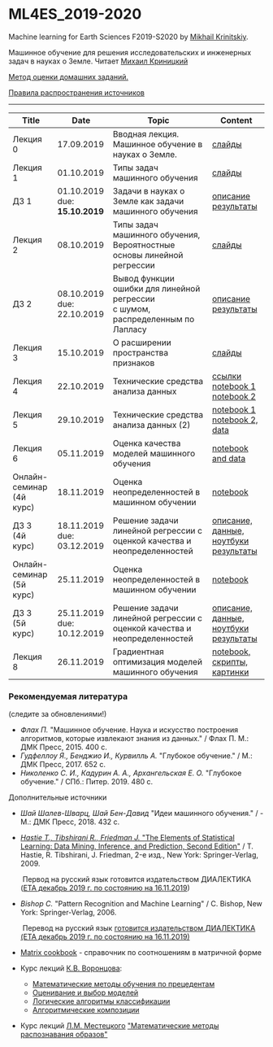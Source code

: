 # ML4ES_2019-2020
Machine learning for Earth Sciences F2019-S2020 by [Mikhail Krinitskiy](https://sail.ocean.ru/viewuser.php?user=krinitsky). 

Машинное обучение для решения исследовательских и инженерных задач в науках о Земле. Читает [Михаил Криницкий](https://sail.ocean.ru/viewuser.php?user=krinitsky)

[Метод оценки домашних заданий.](./homeworks_policy.md)

[Правила распространения источников](https://github.com/MKrinitskiy/ML4ES_2019-2020/blob/master/resources_policy.md)

-------

| Title    | Date                                | Topic                                                        | Content                                                      |
| -------- | ----------------------------------- | ------------------------------------------------------------ | ------------------------------------------------------------ |
| Лекция 0 | 17.09.2019                          | Вводная лекция. Машинное обучение в науках о Земле.          | [слайды](https://github.com/MKrinitskiy/ML4ES_2019-2020/blob/master/Lect0/Lect0.pdf) |
| Лекция 1 | 01.10.2019                          | Типы задач машинного обучения                                | [слайды](https://github.com/MKrinitskiy/ML4ES_2019-2020/blob/master/Lect01/Lect01.pdf) |
| ДЗ 1     | 01.10.2019<br />due: **15.10.2019** | Задачи в науках о Земле как задачи машинного обучения        | [описание](https://github.com/MKrinitskiy/ML4ES_2019-2020/blob/master/HW01/HW01.md)<br>[результаты](https://github.com/MKrinitskiy/ML4ES_2019-2020/blob/master/HW01/leaderboard.md) |
| Лекция 2 | 08.10.2019                          | Типы задач машинного обучения, <br />Вероятностные основы линейной регрессии | [слайды](https://github.com/MKrinitskiy/ML4ES_2019-2020/blob/master/Lect02/Lect02.pdf) |
| ДЗ 2     | 08.10.2019<br />due: 22.10.2019     | Вывод функции ошибки для линейной регрессии <br /> с шумом, распределенным по Лапласу | [описание](https://github.com/MKrinitskiy/ML4ES_2019-2020/blob/master/HW02/HW02_writeup.pdf)<br>[результаты](https://github.com/MKrinitskiy/ML4ES_2019-2020/blob/master/HW02/leaderboard.md) |
| Лекция 3 | 15.10.2019                          | О расширении пространства признаков                          | [слайды](https://github.com/MKrinitskiy/ML4ES_2019-2020/blob/master/Lect03/Lect03.pdf) |
| Лекция 4 | 22.10.2019                          | Технические средства анализа данных                          | [ссылки](https://github.com/MKrinitskiy/ML4ES_2019-2020/blob/master/Lect04/Lect04_start.md)<br >[notebook 1](https://github.com/MKrinitskiy/ML4ES_2019-2020/blob/master/Lect04/Lect04.ipynb)<br />[notebook 2](https://github.com/MKrinitskiy/ML4ES_2019-2020/tree/master/Lect04/LRproblem) |
| Лекция 5 | 29.10.2019                          | Технические средства анализа данных (2)                      | [notebook 1](https://github.com/MKrinitskiy/ML4ES_2019-2020/blob/master/Lect05/Lect05.ipynb) <br /> [notebook 2, data](https://github.com/MKrinitskiy/ML4ES_2019-2020/tree/master/Lect05/LRproblem) |
| Лекция 6 | 05.11.2019                          | Оценка качества моделей машинного обучения                   | [notebook and data](https://github.com/MKrinitskiy/ML4ES_2019-2020/tree/master/Lect06) |
| Онлайн-семинар<br />(4й курс) | 18.11.2019     | Оценка неопределенностей в машинном обучении                 | [notebook](https://github.com/MKrinitskiy/ML4ES_2019-2020/tree/master/Seminar07) |
| ДЗ 3<br />(4й курс)    | 18.11.2019<br />due: 03.12.2019     | Решение задачи линейной регрессии с оценкой качества и неопределенностей | [описание, данные, ноутбуки](https://github.com/MKrinitskiy/ML4ES_2019-2020/tree/master/HW03)<br>[результаты](https://github.com/MKrinitskiy/ML4ES_2019-2020/blob/master/HW03/leaderboard.md) |
| Онлайн-семинар<br />(5й курс) | 25.11.2019     | Оценка неопределенностей в машинном обучении                 | [notebook](https://github.com/MKrinitskiy/ML4ES_2019-2020/tree/master/Seminar07) |
| ДЗ 3<br />(5й курс)    | 25.11.2019<br />due: 10.12.2019     | Решение задачи линейной регрессии с оценкой качества и неопределенностей | [описание, данные, ноутбуки](https://github.com/MKrinitskiy/ML4ES_2019-2020/tree/master/HW03)<br>[результаты](https://github.com/MKrinitskiy/ML4ES_2019-2020/blob/master/HW03/leaderboard.md) |
| Лекция 8 | 26.11.2019                          | Градиентная оптимизация моделей машинного обучения           | [notebook, скрипты, картинки](https://github.com/MKrinitskiy/ML4ES_2019-2020/tree/master/Lect08) |


### Рекомендуемая литература

(следите за обновлениями!)

- *Флах П.* "Машинное обучение. Наука и искусство построения алгоритмов, которые
  извлекают знания из данных." / Флах П. М.: ДМК Пресс, 2015. 400 c.
- *Гудфеллоу Я., Бенджио И., Курвилль А.* "Глубокое обучение." / М.: ДМК Пресс, 2017. 652 c.
- *Николенко С. И., Кадурин А. А., Архангельская Е. О.* "Глубокое обучение." / СПб.: Питер. 2019. 480 с.

Дополнительные источники

- *Шай Шалев-Шварц, Шай Бен-Давид* "Идеи машинного обучения." / - М.: ДМК Пресс, 2018. 432 c.

- [*Hastie T., Tibshirani R., Friedman J.* "The Elements of Statistical Learning: Data Mining, Inference, and Prediction, Second Edition"](https://web.stanford.edu/~hastie/Papers/ESLII.pdf) / T. Hastie, R. Tibshirani, J. Friedman, 2-е изд., New York: Springer-Verlag, 2009.

  ​	Первод на русский язык готовится издательством ДИАЛЕКТИКА ([ETA декабрь 2019 г. по состоянию на 16.11.2019](https://shtonda.blogspot.com/2017/11/elements-statistical-learning-hastie.html))

- *Bishop C.* "Pattern Recognition and Machine Learning" / C. Bishop, New York: Springer-Verlag, 2006.

  ​	Перевод на русский язык [готовится издательством ДИАЛЕКТИКА (ETA декабрь 2019 г. по состоянию на 16.11.2019)](http://shtonda.blogspot.com/2018/05/pattern-recognition-machine-learning.html)

- [Matrix cookbook](https://www.math.uwaterloo.ca/~hwolkowi/matrixcookbook.pdf) - справочник по соотношениям в матричной форме

- Курс лекций [К.В. Воронцова](http://www.machinelearning.ru/wiki/index.php?title=%D0%A3%D1%87%D0%B0%D1%81%D1%82%D0%BD%D0%B8%D0%BA:%D0%9A%D0%BE%D0%BD%D1%81%D1%82%D0%B0%D0%BD%D1%82%D0%B8%D0%BD_%D0%92%D0%BE%D1%80%D0%BE%D0%BD%D1%86%D0%BE%D0%B2):
  - [Математические методы обучения по прецедентам](http://www.machinelearning.ru/wiki/images/6/6d/Voron-ML-1.pdf)
  - [Оценивание и выбор моделей](http://www.machinelearning.ru/wiki/images/2/2d/Voron-ML-Modeling.pdf)
  - [Логические алгоритмы классификации](http://www.machinelearning.ru/wiki/images/3/3e/Voron-ML-Logic.pdf)
  - [Алгоритмические композиции](http://www.machinelearning.ru/wiki/images/0/0d/Voron-ML-Compositions.pdf)
- Курс лекций [Л.М. Местецкого](http://www.machinelearning.ru/wiki/index.php?title=%D0%A3%D1%87%D0%B0%D1%81%D1%82%D0%BD%D0%B8%D0%BA:Mest) ["Математические методы распознавания образов"](http://www.ccas.ru/frc/papers/mestetskii04course.pdf)